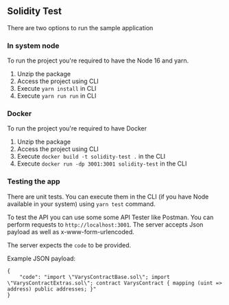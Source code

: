 ## Solidity Test 

There are two options to run the sample application

### In system node

To run the project you're required to have the Node 16 and yarn.

1. Unzip the package
2. Access the project using CLI
3. Execute `yarn install` in CLI
4. Execute `yarn run run` in CLI

### Docker

To run the project you're required to have Docker

1. Unzip the package
2. Access the project using CLI
3. Execute `docker build -t solidity-test .` in the CLI
4. Execute `docker run -dp 3001:3001 solidity-test` in the CLI

### Testing the app

There are unit tests. You can execute them in the CLI (if you have Node available in your system) using `yarn test` command.

To test the API you can use some some API Tester like Postman. 
You can perform requests to `http://localhost:3001`. 
The server accepts Json payload as well as x-www-form-urlencoded.

The server expects the `code` to be provided.

Example JSON payload:
```
{
    "code": "import \"VarysContractBase.sol\"; import \"VarysContractExtras.sol\"; contract VarysContract { mapping (uint => address) public addresses; }"
}
```
